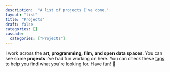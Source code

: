 ```yaml
---
description:  "A list of projects I've done."
layout: "list"
title: "Projects"
draft: false
categories: []
cascade:
  categories: ["Projects"]
---
```


I work across the **art, programming, film, and open data spaces**. You can see some **projects** I've had fun working on here. You can check these [tags](/tags) to help you find what you're looking for. Have fun! :rocket: